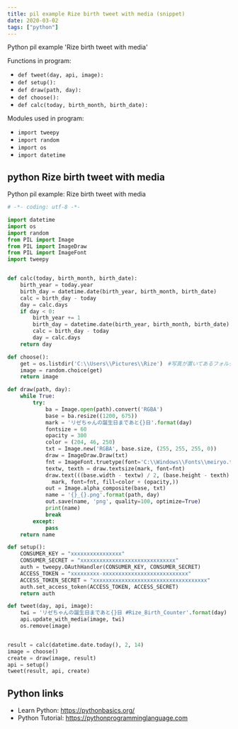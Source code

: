 ```yaml
---
title: pil example Rize birth tweet with media (snippet)
date: 2020-03-02
tags: ["python"]
---
```

Python pil example 'Rize birth tweet with media'

Functions in program: 
* `def tweet(day, api, image):`
* `def setup():`
* `def draw(path, day):`
* `def choose():`
* `def calc(today, birth_month, birth_date):`

Modules used in program: 
* `import tweepy`
* `import random`
* `import os`
* `import datetime`

## python Rize birth tweet with media

Python pil example: Rize birth tweet with media

```python
# -*- coding: utf-8 -*-

import datetime
import os
import random
from PIL import Image
from PIL import ImageDraw
from PIL import ImageFont
import tweepy


def calc(today, birth_month, birth_date):
    birth_year = today.year
    birth_day = datetime.date(birth_year, birth_month, birth_date)
    calc = birth_day - today
    day = calc.days
    if day < 0:
        birth_year += 1
        birth_day = datetime.date(birth_year, birth_month, birth_date)
        calc = birth_day - today
        day = calc.days
    return day

def choose():
    get = os.listdir('C:\\Users\\Pictures\\Rize')　#写真が置いてあるフォルダのパスを入力
    image = random.choice(get)
    return image

def draw(path, day):
    while True:
        try:
            ba = Image.open(path).convert('RGBA')
            base = ba.resize((1200, 675))
            mark = 'リゼちゃんの誕生日まであと{}日'.format(day)
            fontsize = 60
            opacity = 300
            color = (204, 46, 250)
            txt = Image.new('RGBA', base.size, (255, 255, 255, 0))
            draw = ImageDraw.Draw(txt)
            fnt = ImageFont.truetype(font='C:\\Windows\\Fonts\\meiryo.ttc', size=fontsize) #フォントのパスを入力
            textw, texth = draw.textsize(mark, font=fnt)
            draw.text(((base.width - textw) / 2, (base.height - texth) / 4 * 3),
              mark, font=fnt, fill=color + (opacity,))
            out = Image.alpha_composite(base, txt)
            name = '{}_{}.png'.format(path, day)
            out.save(name, 'png', quality=100, optimize=True)
            print(name)
            break
        except:
            pass
    return name

def setup():
    CONSUMER_KEY = "xxxxxxxxxxxxxxxx"
    CONSUMER_SECRET = "xxxxxxxxxxxxxxxxxxxxxxxxxxxxxx"
    auth = tweepy.OAuthHandler(CONSUMER_KEY, CONSUMER_SECRET)
    ACCESS_TOKEN = "xxxxxxxxx-xxxxxxxxxxxxxxxxxxxxxxxxxxx"
    ACCESS_TOKEN_SECRET = "xxxxxxxxxxxxxxxxxxxxxxxxxxxxxxxxxxxx"
    auth.set_access_token(ACCESS_TOKEN, ACCESS_SECRET)
    return auth

def tweet(day, api, image):
    twi = 'リゼちゃんの誕生日まであと{}日 #Rize_Birth_Counter'.format(day)
    api.update_with_media(image, twi)
    os.remove(image)


result = calc(datetime.date.today(), 2, 14)
image = choose()
create = draw(image, result)
api = setup()
tweet(result, api, create)


```

## Python links

- Learn Python: https://pythonbasics.org/
- Python Tutorial: https://pythonprogramminglanguage.com
